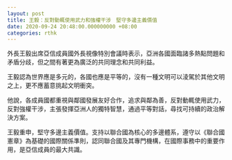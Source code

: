 ```yaml
---
layout: post
title: 王毅：反對動輒使用武力和強權干涉　堅守多邊主義價值
date: 2020-09-24 20:48:00.000000000 +08:00
categories: rthk
---
```


外長王毅出席亞信成員國外長視像特別會議時表示，亞洲各國面臨諸多熱點問題和矛盾分歧，但之間有著更為廣泛的共同理念和共同利益。

王毅認為世界應是多元的，各國也應是平等的，沒有一種文明可以淩駕於其他文明之上，更不應蓄意挑起文明衝突。

他說，各成員國都重視與鄰國發展友好合作，追求與鄰為善，反對動輒使用武力，反對強權干涉，主張發揮亞洲人的獨特智慧，通過平等對話，尋找可持續的政治解決方案。

王毅重申，堅守多邊主義價值。支持以聯合國為核心的多邊體系，遵守以《聯合國憲章》為基礎的國際關係準則，認同聯合國及其專門機構，在國際事務中的重要作用，是亞信成員的最大共識。
